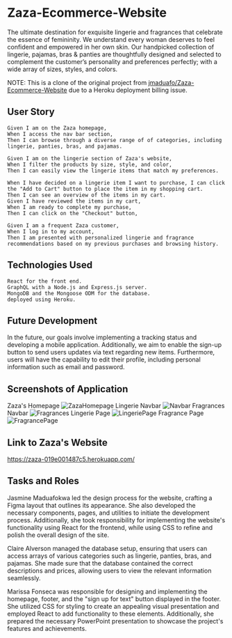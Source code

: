 # Zaza-Ecommerce-Website

The ultimate destination for exquisite lingerie and fragrances that celebrate the essence of femininity. 
We understand every woman deserves to feel confident and empowered in her own skin. Our handpicked collection of lingerie, pajamas, bras & panties are thoughtfully designed and selected to complement the customer’s personality and preferences perfectly; with a wide array of sizes, styles, and colors. 

NOTE: This is a clone of the original project from [jmaduafo/Zaza-Ecommerce-Website]( https://github.com/jmaduafo/Zaza-Ecommerce-Website) due to a Heroku deployment billing issue.


## User Story 
```
Given I am on the Zaza homepage,
When I access the nav bar section,
Then I can browse through a diverse range of of categories, including lingerie, panties, bras, and pajamas.

Given I am on the lingerie section of Zaza's website,
When I filter the products by size, style, and color,
Then I can easily view the lingerie items that match my preferences.

When I have decided on a lingerie item I want to purchase, I can click the "Add to Cart" button to place the item in my shopping cart.
Then I can see an overview of the items in my cart.
Given I have reviewed the items in my cart,
When I am ready to complete my purchase,
Then I can click on the "Checkout" button,

Given I am a frequent Zaza customer,
When I log in to my account,
Then I am presented with personalized lingerie and fragrance recommendations based on my previous purchases and browsing history.
```

## Technologies Used 
```
React for the front end.
GraphQL with a Node.js and Express.js server.
MongoDB and the Mongoose ODM for the database.
deployed using Heroku.
```

## Future Development 
In the future, our goals involve implementing a tracking status and developing a mobile application. Additionally, we aim to enable the sign-up button to send users updates via text regarding new items. Furthermore, users will have the capability to edit their profile, including personal information such as email and password.


## Screenshots of Application 
Zaza's Homepage 
![ZazaHomepage](https://res.cloudinary.com/dkbpdyz0z/image/upload/v1691630475/ZAZA%20Website/Screenshot_2023-08-09_at_8.14.19_PM_mudq5z.png) 
Lingerie Navbar 
![Navbar](https://res.cloudinary.com/dkbpdyz0z/image/upload/v1691630539/ZAZA%20Website/Screenshot_2023-08-09_at_8.16.30_PM_flyecr.png)
Fragrances Navbar
![Fragrances](https://res.cloudinary.com/dkbpdyz0z/image/upload/v1691630504/ZAZA%20Website/Screenshot_2023-08-09_at_8.15.09_PM_of3xo7.png)
Lingerie Page 
![LingeriePage](https://res.cloudinary.com/dkbpdyz0z/image/upload/v1691630595/ZAZA%20Website/Screenshot_2023-08-09_at_8.16.45_PM_r2evv5.png)
Fragrance Page 
![FragrancePage](https://res.cloudinary.com/dkbpdyz0z/image/upload/v1691630627/ZAZA%20Website/Screenshot_2023-08-09_at_8.17.10_PM_s2yhu0.png)


## Link to Zaza's Website 

https://zaza-019e001487c5.herokuapp.com/

## Tasks and Roles 

Jasmine Maduafokwa led the design process for the website, crafting a Figma layout that outlines its appearance. She also developed the necessary components, pages, and utilities to initiate the development process. Additionally, she took responsibility for implementing the website's functionality using React for the frontend, while using CSS to refine and polish the overall design of the site. 

Claire Alverson managed the database setup, ensuring that users can access arrays of various categories such as lingerie, panties, bras, and pajamas. She made sure that the database contained the correct descriptions and prices, allowing users to view the relevant information seamlessly.

Marissa Fonseca was responsible for designing and implementing the homepage, footer, and the "sign up for text" button displayed in the footer. She utilized CSS for styling to create an appealing visual presentation and employed React to add functionality to these elements. Additionally, she prepared the necessary PowerPoint presentation to showcase the project's features and achievements.